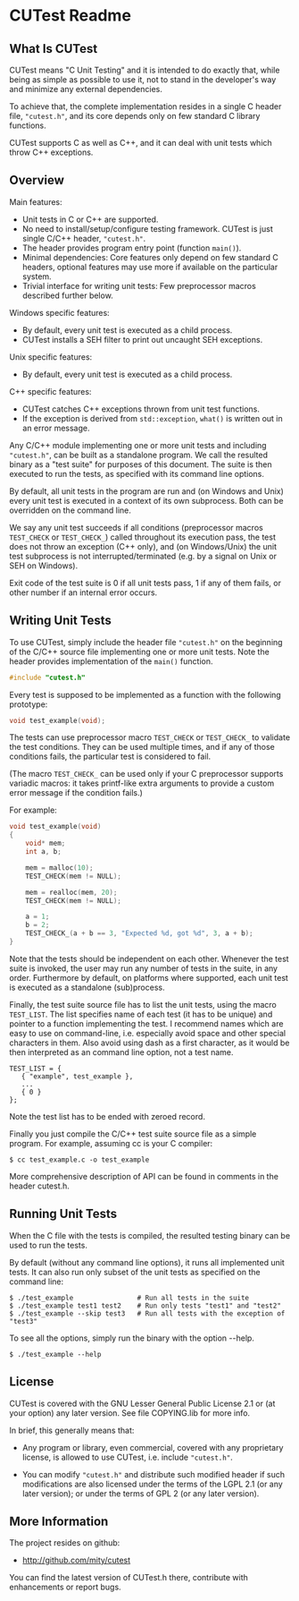 # CUTest Readme


## What Is CUTest

CUTest means "C Unit Testing" and it is intended to do exactly that, while
being as simple as possible to use it, not to stand in the developer's way
and minimize any external dependencies.

To achieve that, the complete implementation resides in a single C header file,
`"cutest.h"`, and its core depends only on few standard C library functions.

CUTest supports C as well as C++, and it can deal with unit tests which throw
C++ exceptions.


## Overview

Main features:
* Unit tests in C or C++ are supported.
* No need to install/setup/configure testing framework. CUTest is just single
  C/C++ header, `"cutest.h"`.
* The header provides program entry point (function `main()`).
* Minimal dependencies: Core features only depend on few standard C headers,
  optional features may use more if available on the particular system.
* Trivial interface for writing unit tests: Few preprocessor macros described
  further below.

Windows specific features:
* By default, every unit test is executed as a child process.
* CUTest installs a SEH filter to print out uncaught SEH exceptions.

Unix specific features:
* By default, every unit test is executed as a child process.

C++ specific features:
* CUTest catches C++ exceptions thrown from unit test functions.
* If the exception is derived from `std::exception`, `what()` is written out
  in an error message.

Any C/C++ module implementing one or more unit tests and including `"cutest.h"`,
can be built as a standalone program. We call the resulted binary as a "test
suite" for purposes of this document. The suite is then executed to run the
tests, as specified with its command line options.

By default, all unit tests in the program are run and (on Windows and Unix)
every unit test is executed in a context of its own subprocess. Both can be
overridden on the command line.

We say any unit test succeeds if all conditions (preprocessor macros `TEST_CHECK`
or `TEST_CHECK_`) called throughout its execution pass, the test does not throw
an exception (C++ only), and (on Windows/Unix) the unit test subprocess is not
interrupted/terminated (e.g. by a signal on Unix or SEH on Windows).

Exit code of the test suite is 0 if all unit tests pass, 1 if any of them fails,
or other number if an internal error occurs.


## Writing Unit Tests

To use CUTest, simply include the header file `"cutest.h"` on the beginning of
the C/C++ source file implementing one or more unit tests. Note the header
provides implementation of the `main()` function.

```C
#include "cutest.h"
```

Every test is supposed to be implemented as a function with the following
prototype:

```C
void test_example(void);
```

The tests can use preprocessor macro `TEST_CHECK` or `TEST_CHECK_` to validate the
test conditions. They can be used multiple times, and if any of those conditions
fails, the particular test is considered to fail.

(The macro `TEST_CHECK_` can be used only if your C preprocessor supports variadic
macros: it takes printf-like extra arguments to provide a custom error message
if the condition fails.)

For example:

```C
void test_example(void)
{
    void* mem;
    int a, b;

    mem = malloc(10);
    TEST_CHECK(mem != NULL);

    mem = realloc(mem, 20);
    TEST_CHECK(mem != NULL);

    a = 1;
    b = 2;
    TEST_CHECK_(a + b == 3, "Expected %d, got %d", 3, a + b);
}
```

Note that the tests should be independent on each other. Whenever the test
suite is invoked, the user may run any number of tests in the suite, in any
order. Furthermore by default, on platforms where supported, each unit test
is executed as a standalone (sub)process.

Finally, the test suite source file has to list the unit tests, using the
macro `TEST_LIST`. The list specifies name of each test (it has to be unique)
and pointer to a function implementing the test. I recommend names which are
easy to use on command-line, i.e. especially avoid space and other special
characters in them. Also avoid using dash as a first character, as it would
be then interpreted as an command line option, not a test name.

```
TEST_LIST = {
   { "example", test_example },
   ...
   { 0 }
};
```

Note the test list has to be ended with zeroed record.

Finally you just compile the C/C++ test suite source file as a simple program.
For example, assuming cc is your C compiler:

```
$ cc test_example.c -o test_example
```

More comprehensive description of API can be found in comments in the header
cutest.h.


## Running Unit Tests

When the C file with the tests is compiled, the resulted testing binary can be
used to run the tests.

By default (without any command line options), it runs all implemented unit
tests. It can also run only subset of the unit tests as specified on the
command line:

```
$ ./test_example                # Run all tests in the suite
$ ./test_example test1 test2    # Run only tests "test1" and "test2"
$ ./test_example --skip test3   # Run all tests with the exception of "test3"
```

To see all the options, simply run the binary with the option --help.

```
$ ./test_example --help
```


## License

CUTest is covered with the GNU Lesser General Public License 2.1 or
(at your option) any later version. See file COPYING.lib for more info.

In brief, this generally means that:

* Any program or library, even commercial, covered with any proprietary
  license, is allowed to use CUTest, i.e. include `"cutest.h"`.

* You can modify `"cutest.h"` and distribute such modified header if such
  modifications are also licensed under the terms of the LGPL 2.1  (or any
  later version); or under the terms of GPL 2 (or any later version).


## More Information

The project resides on github:

* http://github.com/mity/cutest

You can find the latest version of CUTest.h there, contribute with enhancements
or report bugs.
